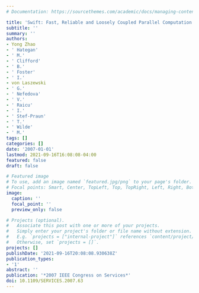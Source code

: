 ```yaml
---
# Documentation: https://sourcethemes.com/academic/docs/managing-content/

title: 'Swift: Fast, Reliable and Loosely Coupled Parallel Computation'
subtitle: ''
summary: ''
authors:
- Yong Zhao
- ' Hategan'
- ' M.'
- ' Clifford'
- ' B.'
- ' Foster'
- ' I.'
- von Laszewski
- ' G.'
- ' Nefedova'
- ' V.'
- ' Raicu'
- ' I.'
- ' Stef-Praun'
- ' T.'
- ' Wilde'
- ' M.'
tags: []
categories: []
date: '2007-01-01'
lastmod: 2021-09-16T16:08:08-04:00
featured: false
draft: false

# Featured image
# To use, add an image named `featured.jpg/png` to your page's folder.
# Focal points: Smart, Center, TopLeft, Top, TopRight, Left, Right, BottomLeft, Bottom, BottomRight.
image:
  caption: ''
  focal_point: ''
  preview_only: false

# Projects (optional).
#   Associate this post with one or more of your projects.
#   Simply enter your project's folder or file name without extension.
#   E.g. `projects = ["internal-project"]` references `content/project/deep-learning/index.md`.
#   Otherwise, set `projects = []`.
projects: []
publishDate: '2021-09-16T20:08:08.930638Z'
publication_types:
- '1'
abstract: ''
publication: '*2007 IEEE Congress on Services*'
doi: 10.1109/SERVICES.2007.63
---
```

